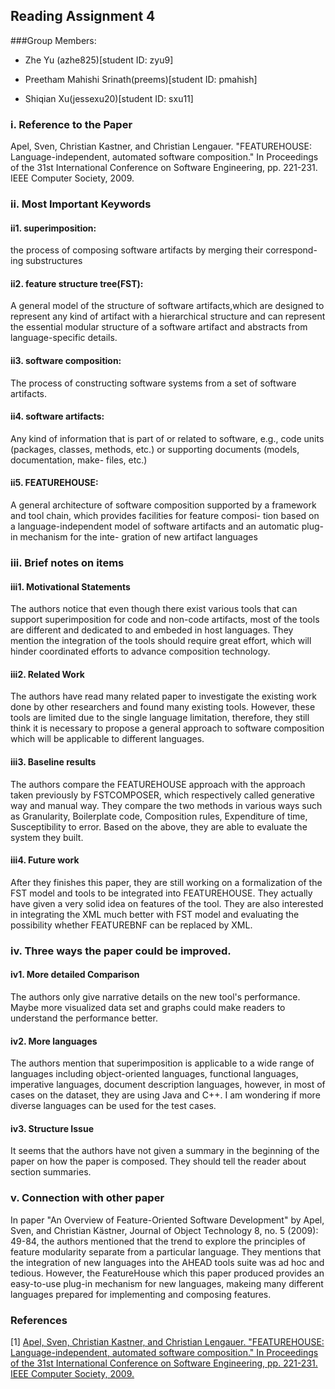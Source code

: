 ## Reading Assignment 4
###Group Members:

- Zhe Yu (azhe825)[student ID: zyu9]

- Preetham Mahishi Srinath(preems)[student ID: pmahish]

- Shiqian Xu(jessexu20)[student ID: sxu11]

### i. Reference to the Paper
Apel, Sven, Christian Kastner, and Christian Lengauer. "FEATUREHOUSE: Language-independent, automated software composition." In Proceedings of the 31st International Conference on Software Engineering, pp. 221-231. IEEE Computer Society, 2009.


### ii. Most Important Keywords

#### ii1. superimposition: 
the process of composing software artifacts by merging their correspond- ing substructures

#### ii2. feature structure tree(FST):
A general model of the structure of software artifacts,which are designed to represent any kind of artifact with a hierarchical structure and can represent the essential modular structure of a software artifact and abstracts from language-specific details.

#### ii3. software composition:
The process of constructing software systems from a set of software artifacts.

#### ii4. software artifacts: 
Any kind of information that is part of or related to software, e.g., code units (packages, classes, methods, etc.) or supporting documents (models, documentation, make- files, etc.)


#### ii5. FEATUREHOUSE: 
A general architecture of software composition supported by a framework and tool chain, which provides facilities for feature composi- tion based on a language-independent model of software artifacts and an automatic plug-in mechanism for the inte- gration of new artifact languages

### iii. Brief notes on items

#### iii1. Motivational Statements
The authors notice that even though there exist various tools that can support superimposition for code and non-code artifacts, most of the tools are different and dedicated to and embeded in host languages. They mention the integration of the tools should require great effort, which will hinder coordinated efforts to advance composition technology.

#### iii2. Related Work
The authors have read many related paper to investigate the existing work done by other researchers and found many existing tools. However, these tools are limited due to the single language limitation, therefore, they still think it is necessary to propose a general approach to software composition which will be applicable to different languages.

#### iii3. Baseline results
The authors compare the FEATUREHOUSE approach with the approach taken previously by FSTCOMPOSER, which respectively called generative way and manual way. They compare the two methods in various ways such as Granularity, Boilerplate code, Composition rules, Expenditure of time, Susceptibility to error. Based on the above, they are able to evaluate the system they built.

#### iii4. Future work

After they finishes this paper, they are still working on a formalization of the FST model and tools to be integrated into FEATUREHOUSE. They actually have given a very solid idea on features of the tool. They are also interested in integrating the XML much better with FST model and evaluating the possibility whether FEATUREBNF can be replaced by XML.

### iv. Three ways the paper could be improved.
#### iv1. More detailed Comparison
The authors only give narrative details on the new tool's performance. Maybe more visualized data set and graphs could make readers to understand the performance better.

#### iv2. More languages
The authors mention that superimposition is applicable to a wide range of languages including object-oriented languages, functional languages, imperative languages, document description languages, however, in most of cases on the dataset, they are using Java and C++. I am wondering if more diverse languages can be used for the test cases.

#### iv3. Structure Issue
It seems that the authors have not given a summary in the beginning of the paper on how the paper is composed. They should tell the reader about section summaries.

### v. Connection with other paper
In paper "An Overview of Feature-Oriented Software Development" by Apel, Sven, and Christian Kästner, Journal of Object Technology 8, no. 5 (2009): 49-84, the authors mentioned that the trend to explore the principles of feature modularity separate from a particular language. They mentions that the integration of new languages into the AHEAD tools suite was ad hoc and tedious. However, the FeatureHouse which this paper produced provides an easy-to-use plug-in mechanism for new languages, makeing many different languages prepared for implementing and composing features.

### References  
[1] [Apel, Sven, Christian Kastner, and Christian Lengauer. "FEATUREHOUSE: Language-independent, automated software composition." In Proceedings of the 31st International Conference on Software Engineering, pp. 221-231. IEEE Computer Society, 2009.](http://dl.acm.org/citation.cfm?id=1555038)
